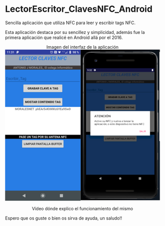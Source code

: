 # LectorEscritor_ClavesNFC_Android

Sencilla aplicación que utiliza NFC para leer y escribir tags NFC.

Esta aplicación destaca por su sencillez y simplicidad, además fue la primera aplicación que realicé en Android allá por el 2016.

<p align="center">
Imagen del interfaz de la aplicación
<img src="https://raw.githubusercontent.com/antoniomy82/LectorEscritor_ClavesNFC_Android/master/capturas/00.PNG">
</p>

<p align="center">
Vídeo dónde explico el funcionamiento del mismo
<https://drive.google.com/drive/folders/1HRTZVo8NSyINVRrmeHBzBu0tD0Z949e_>
</p>


Espero que os guste o bien os sirva de ayuda, un saludo!!
